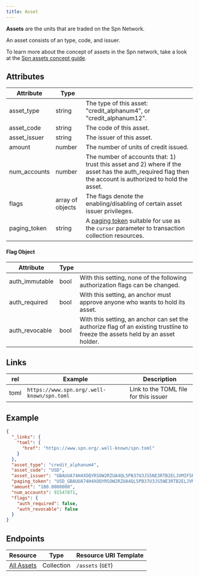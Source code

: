 ```yaml
---
title: Asset
---
```


**Assets** are the units that are traded on the Spn Network.

An asset consists of an type, code, and issuer.

To learn more about the concept of assets in the Spn network, take a look at the [Spn assets concept guide](https://www.spn.org/developers/guides/concepts/assets.html).

## Attributes

|    Attribute     |  Type  |                                                                                                                                |
| ---------------- | ------ | ------------------------------------------------------------------------------------------------------------------------------ |
| asset_type               | string | The type of this asset: "credit_alphanum4", or "credit_alphanum12". |
| asset_code               | string | The code of this asset.   |
| asset_issuer             | string | The issuer of this asset. |
| amount                   | number | The number of units of credit issued. |
| num_accounts             | number | The number of accounts that: 1) trust this asset and 2) where if the asset has the auth_required flag then the account is authorized to hold the asset. |
| flags                    | array of objects | The flags denote the enabling/disabling of certain asset issuer privileges. |
| paging_token             | string | A [paging token](./page.md) suitable for use as the `cursor` parameter to transaction collection resources.                   |

#### Flag Object
|    Attribute     |  Type  |                                                                                                                                |
| ---------------- | ------ | ------------------------------------------------------------------------------------------------------------------------------ |
| auth_immutable             | bool | With this setting, none of the following authorization flags can be changed. |
| auth_required              | bool | With this setting, an anchor must approve anyone who wants to hold its asset.  |
| auth_revocable             | bool | With this setting, an anchor can set the authorize flag of an existing trustline to freeze the assets held by an asset holder.  |

## Links
| rel          | Example                                                                                           | Description                                                
|--------------|---------------------------------------------------------------------------------------------------|------------------------------------------------------------
| toml  | `https://www.spn.org/.well-known/spn.toml`| Link to the TOML file for this issuer |

## Example

```json
{
  "_links": {
    "toml": {
      "href": "https://www.spn.org/.well-known/spn.toml"
    }
  },
  "asset_type": "credit_alphanum4",
  "asset_code": "USD",
  "asset_issuer": "GBAUUA74H4XOQYRSOW2RZUA4QL5PB37U3JS5NE3RTB2ELJVMIF5RLMAG",
  "paging_token": "USD_GBAUUA74H4XOQYRSOW2RZUA4QL5PB37U3JS5NE3RTB2ELJVMIF5RLMAG_credit_alphanum4",
  "amount": "100.0000000",
  "num_accounts": 91547871,
  "flags": {
    "auth_required": false,
    "auth_revocable": false
  }
}
```

## Endpoints

|  Resource                                |    Type    |    Resource URI Template     |
| ---------------------------------------- | ---------- | ---------------------------- |
| [All Assets](../endpoints/assets-all.md) | Collection | `/assets` (`GET`)            |
